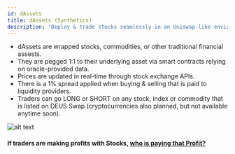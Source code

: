 ```yaml
---
id: dAssets
title: dAssets (Synthetics)
description: 'Deploy & trade stocks seamlessly in an Uniswap-like environment.'
---
```


- dAssets are wrapped stocks, commodities, or other traditional financial assests.
- They are pegged 1:1 to their underlying asset via smart contracts relying on oracle-provided data.
- Prices are updated in real-time through stock exchange APIs.
- There is a 1% spread applied when buying & selling that is paid to liquidity providers.
- Traders can go LONG or SHORT on any stock, index or commodity that is listed on DEUS Swap (cryptocurrencies also planned, but not available anytime soon).  

![alt text](https://i.ibb.co/v3bx1vm/wTSLA2.png "Logo Title Text 1")

#### If traders are making profits with Stocks, [who is paying that Profit?](profit.md)





